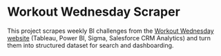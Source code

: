 # Workout Wednesday Scraper

This project scrapes weekly BI challenges from the [Workout Wednesday website](https://workout-wednesday.com/) (Tableau, Power BI, Sigma, Salesforce CRM Analytics) and turn them into structured dataset for search and dashboarding.

